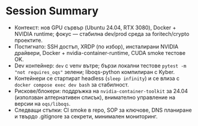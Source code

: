# Session Summary

- Контекст: нов GPU сървър (Ubuntu 24.04, RTX 3080), Docker + NVIDIA runtime; фокус — стабилна dev/prod среда за foritech/crypto проектите.
- Постигнато: SSH достъп, XRDP (по избор), инсталирани NVIDIA драйвери, Docker + nvidia-container-runtime, CUDA smoke тестове OK.
- Dev контейнер: `dev` с venv вътре; бързи локални тестове `pytest -m "not requires_oqs"` зелени; liboqs-python компилиран с Kyber.
- Контейнери се стартират headless (`sleep infinity`) и се влизa с `docker compose exec dev bash` за стабилност.
- Рискове/блокери: поддръжка на `nvidia-container-toolkit` за 24.04 (използван алтернативен списък), внимателно управление на версии на `oqs/liboqs`.
- Следващи стъпки: CI smoke в repo, SOP за ключове, DNS планиране и твърдо .gitignore за секрети, минимален мониторинг.
